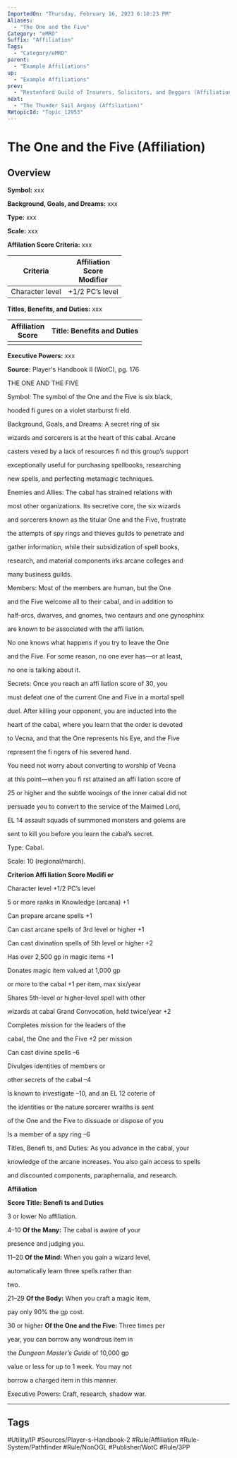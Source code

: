 ```yaml
---
ImportedOn: "Thursday, February 16, 2023 6:10:23 PM"
Aliases:
  - "The One and the Five"
Category: "eMRD"
Suffix: "Affiliation"
Tags:
  - "Category/eMRD"
parent:
  - "Example Affiliations"
up:
  - "Example Affiliations"
prev:
  - "Restenford Guild of Insurers, Solicitors, and Beggars (Affiliation)"
next:
  - "The Thunder Sail Argosy (Affiliation)"
RWtopicId: "Topic_12953"
---
```

# The One and the Five (Affiliation)
## Overview
**Symbol:**  xxx

**Background, Goals, and Dreams:**  xxx

**Type:**  xxx

**Scale:** xxx

**Affilation Score Criteria:** xxx


| **Criteria** | **Affiliation** <br>**Score** <br>**Modifier** |
|---|---|
| Character level | +1/2 PC’s level |

**Titles, Benefits, and Duties:** xxx


| **Affiliation**<br>**Score** | **Title: Benefits and Duties** |
|---|---|
| |  |

**Executive Powers:** xxx

**Source:** Player's Handbook II (WotC), pg. 176

THE ONE AND THE FIVE

Symbol: The symbol of the One and the Five is six black,

hooded fi gures on a violet starburst fi eld.

Background, Goals, and Dreams: A secret ring of six

wizards and sorcerers is at the heart of this cabal. Arcane

casters vexed by a lack of resources fi nd this group’s support

exceptionally useful for purchasing spellbooks, researching

new spells, and perfecting metamagic techniques.

Enemies and Allies: The cabal has strained relations with

most other organizations. Its secretive core, the six wizards

and sorcerers known as the titular One and the Five, frustrate

the attempts of spy rings and thieves guilds to penetrate and

gather information, while their subsidization of spell books,

research, and material components irks arcane colleges and

many business guilds.

Members: Most of the members are human, but the One

and the Five welcome all to their cabal, and in addition to

half-orcs, dwarves, and gnomes, two centaurs and one gynosphinx

are known to be associated with the affi liation.

No one knows what happens if you try to leave the One

and the Five. For some reason, no one ever has—or at least,

no one is talking about it.

Secrets: Once you reach an affi liation score of 30, you

must defeat one of the current One and Five in a mortal spell

duel. After killing your opponent, you are inducted into the

heart of the cabal, where you learn that the order is devoted

to Vecna, and that the One represents his Eye, and the Five

represent the fi ngers of his severed hand.

You need not worry about converting to worship of Vecna

at this point—when you fi rst attained an affi liation score of

25 or higher and the subtle wooings of the inner cabal did not

persuade you to convert to the service of the Maimed Lord,

EL 14 assault squads of summoned monsters and golems are

sent to kill you before you learn the cabal’s secret.

Type: Cabal.

Scale: 10 (regional/march).

**Criterion Affi liation Score Modifi er**

Character level +1/2 PC’s level

5 or more ranks in Knowledge (arcana) +1

Can prepare arcane spells +1

Can cast arcane spells of 3rd level or higher +1

Can cast divination spells of 5th level or higher +2

Has over 2,500 gp in magic items +1

Donates magic item valued at 1,000 gp

or more to the cabal +1 per item, max six/year

Shares 5th-level or higher-level spell with other

wizards at cabal Grand Convocation, held twice/year +2

Completes mission for the leaders of the

cabal, the One and the Five +2 per mission

Can cast divine spells –6

Divulges identities of members or

other secrets of the cabal –4

Is known to investigate –10, and an EL 12 coterie of

the identities or the nature sorcerer wraiths is sent

of the One and the Five to dissuade or dispose of you

Is a member of a spy ring –6

Titles, Benefi ts, and Duties: As you advance in the cabal, your

knowledge of the arcane increases. You also gain access to spells

and discounted components, paraphernalia, and research.

**Affiliation**

**Score Title: Benefi ts and Duties**

3 or lower No affiliation.

4–10 **Of the Many:** The cabal is aware of your

presence and judging you.

11–20 **Of the Mind:** When you gain a wizard level,

automatically learn three spells rather than

two.

21–29 **Of the Body:** When you craft a magic item,

pay only 90% the gp cost.

30 or higher **Of the One and the Five:** Three times per

year, you can borrow any wondrous item in

the *Dungeon Master’s Guide* of 10,000 gp

value or less for up to 1 week. You may not

borrow a charged item in this manner.

Executive Powers: Craft, research, shadow war.


---
## Tags
#Utility/IP #Sources/Player-s-Handbook-2 #Rule/Affiliation #Rule-System/Pathfinder #Rule/NonOGL #Publisher/WotC #Rule/3PP

